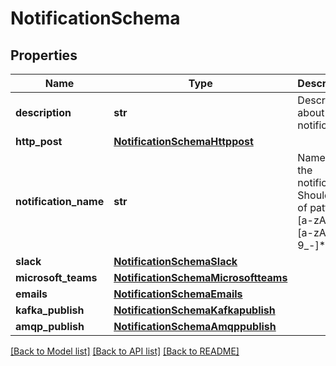 # NotificationSchema

## Properties
Name | Type | Description | Notes
------------ | ------------- | ------------- | -------------
**description** | **str** | Description about the notification | [optional] 
**http_post** | [**NotificationSchemaHttppost**](NotificationSchemaHttppost.md) |  | [optional] 
**notification_name** | **str** | Name of the notification. Should be of pattern [a-zA-Z][a-zA-Z0-9_-]* | 
**slack** | [**NotificationSchemaSlack**](NotificationSchemaSlack.md) |  | [optional] 
**microsoft_teams** | [**NotificationSchemaMicrosoftteams**](NotificationSchemaMicrosoftteams.md) |  | [optional] 
**emails** | [**NotificationSchemaEmails**](NotificationSchemaEmails.md) |  | [optional] 
**kafka_publish** | [**NotificationSchemaKafkapublish**](NotificationSchemaKafkapublish.md) |  | [optional] 
**amqp_publish** | [**NotificationSchemaAmqppublish**](NotificationSchemaAmqppublish.md) |  | [optional] 

[[Back to Model list]](../README.md#documentation-for-models) [[Back to API list]](../README.md#documentation-for-api-endpoints) [[Back to README]](../README.md)


